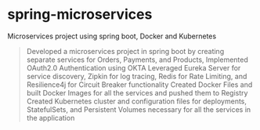 # spring-microservices
Microservices project using spring boot, Docker and Kubernetes

> Developed a microservices project in spring boot by creating separate services for Orders, Payments, and Products, Implemented OAuth2.0 Authentication using OKTA
> Leveraged Eureka Server for service discovery, Zipkin for log tracing, Redis for Rate Limiting, and Resilience4j for Circuit Breaker functionality
> Created Docker Files and built Docker Images for all the services and pushed them to Registry
> Created Kubernetes cluster and configuration files for deployments, StatefulSets, and Persistent Volumes necessary for all the services in the application
